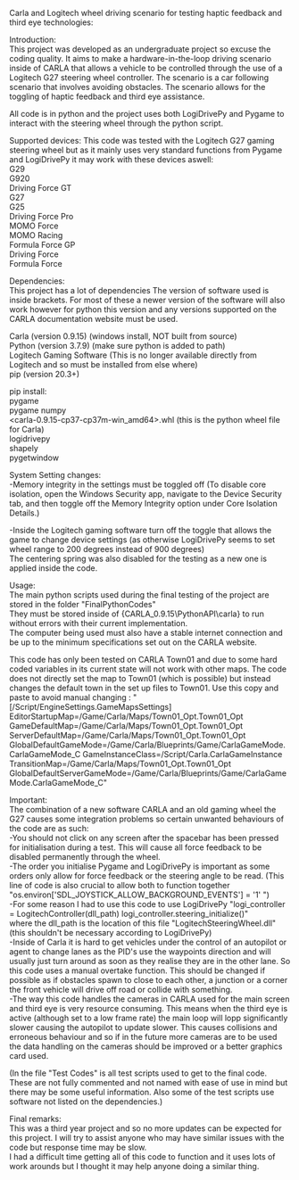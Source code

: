 Carla and Logitech wheel driving scenario for testing haptic feedback and third eye technologies:  

Introduction:  
This project was developed as an undergraduate project so excuse the coding quality.
It aims to make a hardware-in-the-loop driving scenario inside of CARLA that allows a vehicle to be controlled through the use of a Logitech G27 steering wheel controller. The scenario is a car following scenario that involves avoiding obstacles. The scenario allows for the toggling of haptic feedback and third eye assistance.   

All code is in python and the project uses both LogiDrivePy and Pygame to interact with the steering wheel through the python script.  

Supported devices:
This code was tested with the Logitech G27 gaming steering wheel but as it mainly uses very standard functions from Pygame and LogiDrivePy it may work with these devices aswell:  
G29  
G920  
Driving Force GT  
G27  
G25  
Driving Force Pro  
MOMO Force  
MOMO Racing  
Formula Force GP  
Driving Force  
Formula Force  

Dependencies:  
This project has a lot of dependencies
The version of software used is inside brackets. For most of these a newer version of the software will also work however for python this version and any versions supported on the CARLA documentation website must be used.  

Carla (version 0.9.15) (windows install, NOT built from source)  
Python (version 3.7.9) (make sure python is added to path)  
Logitech Gaming Software (This is no longer available directly from Logitech and so must be installed from else where)  
pip (version 20.3+)  

pip install:  
pygame  
pygame numpy   
<carla-0.9.15-cp37-cp37m-win_amd64>.whl (this is the python wheel file for Carla)  
logidrivepy  
shapely  
pygetwindow  


System Setting changes:  
-Memory integrity in the settings must be toggled off (To disable core isolation, open the Windows Security app, navigate to the Device Security tab, and then toggle off the Memory Integrity option under Core Isolation Details.)  

-Inside the Logitech gaming software turn off the toggle that allows the game to change device settings (as otherwise LogiDrivePy seems to set wheel range to 200 degrees instead of 900 degrees)   
The centering spring was also disabled for the testing as a new one is applied inside the code.  

Usage:  
The main python scripts used during the final testing of the project are stored in the folder "FinalPythonCodes"  
They must be stored inside of {CARLA_0.9.15\PythonAPI\carla} to run without errors with their current implementation.  
The computer being used must also have a stable internet connection and be up to the minimum specifications set out on the CARLA website.  

This code has only been tested on CARLA Town01 and due to some hard coded variables in its current state will not work with other maps. The code does not directly set the map to Town01 (which is possible) but instead changes the default town in the set up files to Town01. Use this copy and paste to avoid manual changing :   "[/Script/EngineSettings.GameMapsSettings] EditorStartupMap=/Game/Carla/Maps/Town01_Opt.Town01_Opt GameDefaultMap=/Game/Carla/Maps/Town01_Opt.Town01_Opt ServerDefaultMap=/Game/Carla/Maps/Town01_Opt.Town01_Opt GlobalDefaultGameMode=/Game/Carla/Blueprints/Game/CarlaGameMode.CarlaGameMode_C GameInstanceClass=/Script/Carla.CarlaGameInstance TransitionMap=/Game/Carla/Maps/Town01_Opt.Town01_Opt GlobalDefaultServerGameMode=/Game/Carla/Blueprints/Game/CarlaGameMode.CarlaGameMode_C"



Important:  
The combination of a new software CARLA and an old gaming wheel the G27 causes some integration problems so certain unwanted behaviours of the code are as such:  
-You should not click on any screen after the spacebar has been pressed for initialisation during a test. This will cause all force feedback to be disabled permanently through the wheel.  
-The order you initialise Pygame and LogiDrivePy is important as some orders only allow for force feedback or the steering angle to be read. (This line of code is also crucial to allow both to function together     "os.environ['SDL_JOYSTICK_ALLOW_BACKGROUND_EVENTS'] = '1' ")  
-For some reason I had to use this code to use LogiDrivePy 
"logi_controller = LogitechController(dll_path)
logi_controller.steering_initialize()"  
where the dll_path is the location of this file "LogitechSteeringWheel.dll" 
(this shouldn't be necessary according to LogiDrivePy)  
-Inside of Carla it is hard to get vehicles under the control of an autopilot or agent to change lanes as the PID's use the waypoints direction and will usually just turn around as soon as they realise they are in the other lane. So this code uses a manual overtake function. This should be changed if possible as if obstacles spawn to close to each other, a junction or a corner the front vehicle will drive off road or collide with something.  
-The way this code handles the cameras in CARLA used for the main screen and third eye is very resource consuming. This means when the third eye is active (although set to a low frame rate) the main loop will lopp significantly slower causing the autopilot to update slower. This causes collisions and erroneous behaviour and so if in the future more cameras are to be used the data handling on the cameras should be improved or a better graphics card used.  


(In the file "Test Codes" is all test scripts used to get to the final code. These are not fully commented and not named with ease of use in mind but there may be some useful information. Also some of the test scripts use software not listed on the dependencies.)  

Final remarks:  
This was a third year project and so no more updates can be expected for this project. I will try to assist anyone who may have similar issues with the code but response time may be slow.  
I had a difficult time getting all of this code to function and it uses lots of work arounds but I thought it may help anyone doing a similar thing.  

